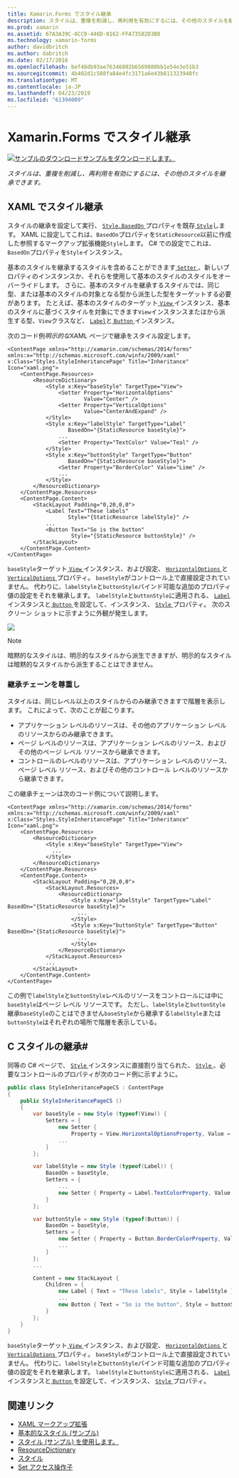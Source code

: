 ```yaml
---
title: Xamarin.Forms でスタイル継承
description: スタイルは、重複を削減し、再利用を有効にするには、その他のスタイルを継承できます。 この記事では、Xamarin.Forms アプリケーションでスタイルの継承を実行する方法について説明します。
ms.prod: xamarin
ms.assetid: 67A3A39C-8CC0-446D-8162-FFA73582D3B8
ms.technology: xamarin-forms
author: davidbritch
ms.author: dabritch
ms.date: 02/17/2016
ms.openlocfilehash: bef48db93ae76346802b6569080bb1e54e3e51b3
ms.sourcegitcommit: 4b402d1c508fa84e4fc3171a6e43b811323948fc
ms.translationtype: MT
ms.contentlocale: ja-JP
ms.lasthandoff: 04/23/2019
ms.locfileid: "61394009"
---
```

# <a name="style-inheritance-in-xamarinforms"></a>Xamarin.Forms でスタイル継承

[![サンプルのダウンロード](~/media/shared/download.png)サンプルをダウンロードします。](https://developer.xamarin.com/samples/xamarin-forms/UserInterface/Styles/BasicStyles/)

_スタイルは、重複を削減し、再利用を有効にするには、その他のスタイルを継承できます。_

## <a name="style-inheritance-in-xaml"></a>XAML でスタイル継承

スタイルの継承を設定して実行、 [ `Style.BasedOn` ](xref:Xamarin.Forms.Style.BasedOn)プロパティを既存[ `Style`](xref:Xamarin.Forms.Style)します。 XAML に設定してこれは、`BasedOn`プロパティを`StaticResource`以前に作成した参照するマークアップ拡張機能`Style`します。 C# での設定でこれは、`BasedOn`プロパティを`Style`インスタンス。

基本のスタイルを継承するスタイルを含めることができます[ `Setter` ](xref:Xamarin.Forms.Setter) 、新しいプロパティのインスタンスか、それらを使用して基本のスタイルのスタイルをオーバーライドします。 さらに、基本のスタイルを継承するスタイルでは、同じ型、または基本のスタイルの対象となる型から派生した型をターゲットする必要があります。 たとえば、基本のスタイルのターゲット[ `View` ](xref:Xamarin.Forms.View)インスタンス、基本のスタイルに基づくスタイルを対象にできます`View`インスタンスまたはから派生する型、`View`クラスなど、 [ `Label`](xref:Xamarin.Forms.Label)と[ `Button` ](xref:Xamarin.Forms.Button)インスタンス。

次のコード例*明示的な*XAML ページで継承をスタイル設定します。

```xaml
<ContentPage xmlns="http://xamarin.com/schemas/2014/forms" xmlns:x="http://schemas.microsoft.com/winfx/2009/xaml" x:Class="Styles.StyleInheritancePage" Title="Inheritance" Icon="xaml.png">
    <ContentPage.Resources>
        <ResourceDictionary>
            <Style x:Key="baseStyle" TargetType="View">
                <Setter Property="HorizontalOptions"
                        Value="Center" />
                <Setter Property="VerticalOptions"
                        Value="CenterAndExpand" />
            </Style>
            <Style x:Key="labelStyle" TargetType="Label"
                   BasedOn="{StaticResource baseStyle}">
                ...
                <Setter Property="TextColor" Value="Teal" />
            </Style>
            <Style x:Key="buttonStyle" TargetType="Button"
                   BasedOn="{StaticResource baseStyle}">
                <Setter Property="BorderColor" Value="Lime" />
                ...
            </Style>
        </ResourceDictionary>
    </ContentPage.Resources>
    <ContentPage.Content>
        <StackLayout Padding="0,20,0,0">
            <Label Text="These labels"
                   Style="{StaticResource labelStyle}" />
            ...
            <Button Text="So is the button"
                    Style="{StaticResource buttonStyle}" />
        </StackLayout>
    </ContentPage.Content>
</ContentPage>
```

`baseStyle`ターゲット[ `View` ](xref:Xamarin.Forms.View)インスタンス、および設定、 [ `HorizontalOptions` ](xref:Xamarin.Forms.View.HorizontalOptions)と[ `VerticalOptions` ](xref:Xamarin.Forms.View.VerticalOptions)プロパティ。 `baseStyle`がコントロール上で直接設定されていません。 代わりに、`labelStyle`と`buttonStyle`バインド可能な追加のプロパティ値の設定をそれを継承します。 `labelStyle`と`buttonStyle`に適用される、 [ `Label` ](xref:Xamarin.Forms.Label)インスタンスと[ `Button` ](xref:Xamarin.Forms.Button)を設定して、インスタンス、 [ `Style` ](xref:Xamarin.Forms.VisualElement.Style)プロパティ。 次のスクリーン ショットに示すように外観が発生します。

[![](inheritance-images/style-inheritance.png)](inheritance-images/style-inheritance-large.png#lightbox)

> [!NOTE]
> 暗黙的なスタイルは、明示的なスタイルから派生できますが、明示的なスタイルは暗黙的なスタイルから派生することはできません。

### <a name="respecting-the-inheritance-chain"></a>継承チェーンを尊重し

スタイルは、同じレベル以上のスタイルからのみ継承できますで階層を表示します。 これによって、次のことが起こります。

- アプリケーション レベルのリソースは、その他のアプリケーション レベルのリソースからのみ継承できます。
- ページ レベルのリソースは、アプリケーション レベルのリソース、およびその他のページ レベル リソースから継承できます。
- コントロールのレベルのリソースは、アプリケーション レベルのリソース、ページ レベル リソース、およびその他のコントロール レベルのリソースから継承できます。

この継承チェーンは次のコード例について説明します。

```xaml
<ContentPage xmlns="http://xamarin.com/schemas/2014/forms" xmlns:x="http://schemas.microsoft.com/winfx/2009/xaml" x:Class="Styles.StyleInheritancePage" Title="Inheritance" Icon="xaml.png">
    <ContentPage.Resources>
        <ResourceDictionary>
            <Style x:Key="baseStyle" TargetType="View">
              ...
            </Style>
        </ResourceDictionary>
    </ContentPage.Resources>
    <ContentPage.Content>
        <StackLayout Padding="0,20,0,0">
            <StackLayout.Resources>
                <ResourceDictionary>
                    <Style x:Key="labelStyle" TargetType="Label" BasedOn="{StaticResource baseStyle}">
                      ...
                    </Style>
                    <Style x:Key="buttonStyle" TargetType="Button" BasedOn="{StaticResource baseStyle}">
                      ...
                    </Style>
                </ResourceDictionary>
            </StackLayout.Resources>
            ...
        </StackLayout>
    </ContentPage.Content>
</ContentPage>
```

この例で`labelStyle`と`buttonStyle`レベルのリソースをコントロールには中に`baseStyle`はページ レベル リソースです。 ただし、`labelStyle`と`buttonStyle`継承`baseStyle`のことはできません`baseStyle`から継承する`labelStyle`または`buttonStyle`はそれぞれの場所で階層を表示している。

## <a name="style-inheritance-in-c35"></a>C スタイルの継承&#35;

同等の C# ページで、 [ `Style` ](xref:Xamarin.Forms.Style)インスタンスに直接割り当てられた、 [ `Style` ](xref:Xamarin.Forms.VisualElement.Style) 、必要なコントロールのプロパティが次のコード例に示すように。

```csharp
public class StyleInheritancePageCS : ContentPage
{
    public StyleInheritancePageCS ()
    {
        var baseStyle = new Style (typeof(View)) {
            Setters = {
                new Setter {
                    Property = View.HorizontalOptionsProperty, Value = LayoutOptions.Center    },
                ...
            }
        };

        var labelStyle = new Style (typeof(Label)) {
            BasedOn = baseStyle,
            Setters = {
                ...
                new Setter { Property = Label.TextColorProperty, Value = Color.Teal    }
            }
        };

        var buttonStyle = new Style (typeof(Button)) {
            BasedOn = baseStyle,
            Setters = {
                new Setter { Property = Button.BorderColorProperty, Value =    Color.Lime },
                ...
            }
        };
        ...

        Content = new StackLayout {
            Children = {
                new Label { Text = "These labels", Style = labelStyle },
                ...
                new Button { Text = "So is the button", Style = buttonStyle }
            }
        };
    }
}
```

`baseStyle`ターゲット[ `View` ](xref:Xamarin.Forms.View)インスタンス、および設定、 [ `HorizontalOptions` ](xref:Xamarin.Forms.View.HorizontalOptions)と[ `VerticalOptions` ](xref:Xamarin.Forms.View.VerticalOptions)プロパティ。 `baseStyle`がコントロール上で直接設定されていません。 代わりに、`labelStyle`と`buttonStyle`バインド可能な追加のプロパティ値の設定をそれを継承します。 `labelStyle`と`buttonStyle`に適用される、 [ `Label` ](xref:Xamarin.Forms.Label)インスタンスと[ `Button` ](xref:Xamarin.Forms.Button)を設定して、インスタンス、 [ `Style` ](xref:Xamarin.Forms.VisualElement.Style)プロパティ。

## <a name="related-links"></a>関連リンク

- [XAML マークアップ拡張](~/xamarin-forms/xaml/xaml-basics/xaml-markup-extensions.md)
- [基本的なスタイル (サンプル)](https://developer.xamarin.com/samples/xamarin-forms/UserInterface/Styles/BasicStyles/)
- [スタイル (サンプル) を使用します。](https://developer.xamarin.com/samples/xamarin-forms/WorkingWithStyles/)
- [ResourceDictionary](xref:Xamarin.Forms.ResourceDictionary)
- [スタイル](xref:Xamarin.Forms.Style)
- [Set アクセス操作子](xref:Xamarin.Forms.Setter)
